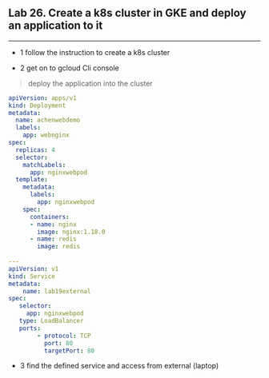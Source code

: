 ## Lab 26. Create a k8s cluster in GKE and deploy an application to it
___

*  1 follow the instruction to create a k8s cluster

*  2 get on to gcloud Cli console 

> deploy the application into the cluster

```yaml
apiVersion: apps/v1
kind: Deployment
metadata:
  name: achenwebdemo
  labels:
    app: webnginx
spec:
  replicas: 4
  selector:
    matchLabels:
      app: nginxwebpod
  template:
    metadata:
      labels:
        app: nginxwebpod
    spec:
      containers:
      - name: nginx
        image: nginx:1.18.0
      - name: redis
        image: redis
        
---
apiVersion: v1 
kind: Service 
metadata: 
    name: lab19external 
spec: 
   selector: 
     app: nginxwebpod 
   type: LoadBalancer
   ports: 
        - protocol: TCP 
          port: 80 
          targetPort: 80
```

* 3 find the defined service and access from external (laptop)



